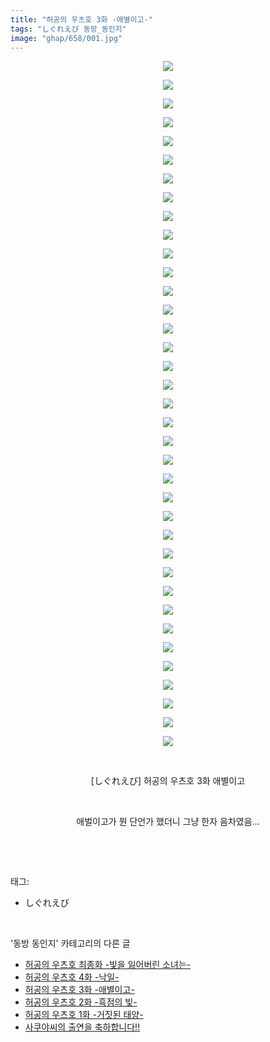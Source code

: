```yaml
---
title: "허공의 우츠호 3화 -애별이고-"
tags: "しぐれえび 동방_동인지"
image: "ghap/658/001.jpg"
---
```

<div class="article">
<p style="text-align: center; clear: none; float: none;"><img src="{{ site.nasurl }}/ghap/658/001.jpg"/></p>
<p style="text-align: center; clear: none; float: none;"><img src="{{ site.nasurl }}/ghap/658/002.jpg"/></p>
<p style="text-align: center; clear: none; float: none;"><img src="{{ site.nasurl }}/ghap/658/003.jpg"/></p>
<p style="text-align: center; clear: none; float: none;"><img src="{{ site.nasurl }}/ghap/658/004.jpg"/></p>
<p style="text-align: center; clear: none; float: none;"><img src="{{ site.nasurl }}/ghap/658/005.jpg"/></p>
<p style="text-align: center; clear: none; float: none;"><img src="{{ site.nasurl }}/ghap/658/006.jpg"/></p>
<p style="text-align: center; clear: none; float: none;"><img src="{{ site.nasurl }}/ghap/658/007.jpg"/></p>
<p style="text-align: center; clear: none; float: none;"><img src="{{ site.nasurl }}/ghap/658/008.jpg"/></p>
<p style="text-align: center; clear: none; float: none;"><img src="{{ site.nasurl }}/ghap/658/009.jpg"/></p>
<p style="text-align: center; clear: none; float: none;"><img src="{{ site.nasurl }}/ghap/658/010.jpg"/></p>
<p style="text-align: center; clear: none; float: none;"><img src="{{ site.nasurl }}/ghap/658/011.jpg"/></p>
<p style="text-align: center; clear: none; float: none;"><img src="{{ site.nasurl }}/ghap/658/012.jpg"/></p>
<p style="text-align: center; clear: none; float: none;"><img src="{{ site.nasurl }}/ghap/658/013.jpg"/></p>
<p style="text-align: center; clear: none; float: none;"><img src="{{ site.nasurl }}/ghap/658/014.jpg"/></p>
<p style="text-align: center; clear: none; float: none;"><img src="{{ site.nasurl }}/ghap/658/015.jpg"/></p>
<p style="text-align: center; clear: none; float: none;"><img src="{{ site.nasurl }}/ghap/658/016.jpg"/></p>
<p style="text-align: center; clear: none; float: none;"><img src="{{ site.nasurl }}/ghap/658/017.jpg"/></p>
<p style="text-align: center; clear: none; float: none;"><img src="{{ site.nasurl }}/ghap/658/018.jpg"/></p>
<p style="text-align: center; clear: none; float: none;"><img src="{{ site.nasurl }}/ghap/658/019.jpg"/></p>
<p style="text-align: center; clear: none; float: none;"><img src="{{ site.nasurl }}/ghap/658/020.jpg"/></p>
<p style="text-align: center; clear: none; float: none;"><img src="{{ site.nasurl }}/ghap/658/021.jpg"/></p>
<p style="text-align: center; clear: none; float: none;"><img src="{{ site.nasurl }}/ghap/658/022.jpg"/></p>
<p style="text-align: center; clear: none; float: none;"><img src="{{ site.nasurl }}/ghap/658/023.jpg"/></p>
<p style="text-align: center; clear: none; float: none;"><img src="{{ site.nasurl }}/ghap/658/024.jpg"/></p>
<p style="text-align: center; clear: none; float: none;"><img src="{{ site.nasurl }}/ghap/658/025.jpg"/></p>
<p style="text-align: center; clear: none; float: none;"><img src="{{ site.nasurl }}/ghap/658/026.jpg"/></p>
<p style="text-align: center; clear: none; float: none;"><img src="{{ site.nasurl }}/ghap/658/027.jpg"/></p>
<p style="text-align: center; clear: none; float: none;"><img src="{{ site.nasurl }}/ghap/658/028.jpg"/></p>
<p style="text-align: center; clear: none; float: none;"><img src="{{ site.nasurl }}/ghap/658/029.jpg"/></p>
<p style="text-align: center; clear: none; float: none;"><img src="{{ site.nasurl }}/ghap/658/030.jpg"/></p>
<p style="text-align: center; clear: none; float: none;"><img src="{{ site.nasurl }}/ghap/658/031.jpg"/></p>
<p style="text-align: center; clear: none; float: none;"><img src="{{ site.nasurl }}/ghap/658/032.jpg"/></p>
<p style="text-align: center; clear: none; float: none;"><img src="{{ site.nasurl }}/ghap/658/033.jpg"/></p>
<p style="text-align: center; clear: none; float: none;"><img src="{{ site.nasurl }}/ghap/658/034.jpg"/></p>
<p style="text-align: center; clear: none; float: none;"><img src="{{ site.nasurl }}/ghap/658/035.jpg"/></p>
<p style="text-align: center; clear: none; float: none;"><img src="{{ site.nasurl }}/ghap/658/036.jpg"/></p>
<p style="text-align: center; clear: none; float: none;"><img src="{{ site.nasurl }}/ghap/658/037.jpg"/></p>
<p style="text-align: center; clear: none; float: none;"><br/></p>
<p style="text-align: center; clear: none; float: none;">[しぐれえび] 허공의 우츠호 3화 애별이고</p>
<p style="text-align: center; clear: none; float: none;"><br/></p>
<p style="text-align: center; clear: none; float: none;">애벌이고가 뭔 단언가 했더니 그냥 한자 음차였음...</p>
<p><br/></p>
</div><br/>
<div class="tagTrail">
<p>태그: </p>
<ul>
<li>しぐれえび</li>
</ul>
</div><br/>
<div class="another">
<p>'동방 동인지' 카테고리의 다른 글</p>
<ul>
<li><a href="/2016-07-03-ghap_660">허공의 우츠호 최종화 -빛을 잃어버린 소녀는-</a></li>
<li><a href="/2016-07-03-ghap_659">허공의 우츠호 4화 -낙일-</a></li>
<li><a href="/2016-07-03-ghap_658">허공의 우츠호 3화 -애별이고-</a></li>
<li><a href="/2016-07-03-ghap_657">허공의 우츠호 2화 -흑점의 빛-</a></li>
<li><a href="/2016-07-03-ghap_656">허공의 우츠호 1화 -거짓된 태양-</a></li>
<li><a href="/2016-07-03-ghap_655">사쿠야씨의 출연을 축하합니다!!</a></li>
</ul>
</div><br/>
<div class="cb_module cb_fluid">
<div class="cb_wrt cb_profile">
</div><!-- commentList close -->
</div><br/>
